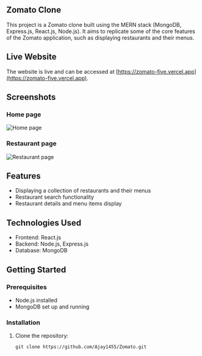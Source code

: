 ## Zomato Clone

This project is a Zomato clone built using the MERN stack (MongoDB, Express.js, React.js, Node.js). It aims to replicate some of the core features of the Zomato application, such as displaying restaurants and their menus.

## Live Website

The website is live and can be accessed at [https://zomato-five.vercel.app](https://zomato-five.vercel.app).

## Screenshots

### Home page
![Home page](https://i.postimg.cc/qMWVvJxf/Screenshot-637.png)

### Restaurant page
![Restaurant page](https://i.postimg.cc/7LfxQs9D/Screenshot-639.png)

## Features

- Displaying a collection of restaurants and their menus
- Restaurant search functionality
- Restaurant details and menu items display

## Technologies Used

- Frontend: React.js
- Backend: Node.js, Express.js
- Database: MongoDB

## Getting Started

### Prerequisites

- Node.js installed
- MongoDB set up and running

### Installation

1. Clone the repository:

   ```shell
   git clone https://github.com/Ajay1455/Zomato.git
